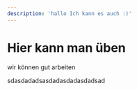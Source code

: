 ```yaml
---
description: 'hallo Ich kann es auch :)'
---
```


# Hier kann man üben



wir können gut arbeiten





sdasdadadsasdadasdadasdadsad


